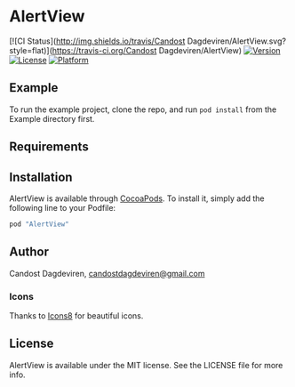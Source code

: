 # AlertView

[![CI Status](http://img.shields.io/travis/Candost Dagdeviren/AlertView.svg?style=flat)](https://travis-ci.org/Candost Dagdeviren/AlertView)
[![Version](https://img.shields.io/cocoapods/v/AlertView.svg?style=flat)](http://cocoapods.org/pods/AlertView)
[![License](https://img.shields.io/cocoapods/l/AlertView.svg?style=flat)](http://cocoapods.org/pods/AlertView)
[![Platform](https://img.shields.io/cocoapods/p/AlertView.svg?style=flat)](http://cocoapods.org/pods/AlertView)

## Example

To run the example project, clone the repo, and run `pod install` from the Example directory first.

## Requirements

## Installation

AlertView is available through [CocoaPods](http://cocoapods.org). To install
it, simply add the following line to your Podfile:

```ruby
pod "AlertView"
```

## Author

Candost Dagdeviren, candostdagdeviren@gmail.com

### Icons

Thanks to [Icons8](https://icons8.com/) for beautiful icons.

## License

AlertView is available under the MIT license. See the LICENSE file for more info.
